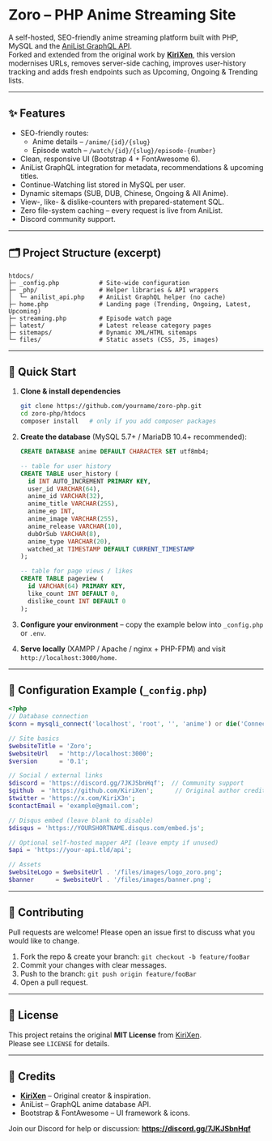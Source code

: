# Zoro – PHP Anime Streaming Site

A self-hosted, SEO-friendly anime streaming platform built with PHP, MySQL and the [AniList GraphQL API](https://anilist.co).  
Forked and extended from the original work by **[KiriXen](https://github.com/KiriXen)**, this version modernises URLs, removes server-side caching, improves user-history tracking and adds fresh endpoints such as Upcoming, Ongoing & Trending lists.

---

## ✨  Features

* SEO-friendly routes:
  * Anime details – `/anime/{id}/{slug}`
  * Episode watch  – `/watch/{id}/{slug}/episode-{number}`
* Clean, responsive UI (Bootstrap 4 + FontAwesome 6).
* AniList GraphQL integration for metadata, recommendations & upcoming titles.
* Continue-Watching list stored in MySQL per user.
* Dynamic sitemaps (SUB, DUB, Chinese, Ongoing & All Anime).
* View-, like- & dislike-counters with prepared-statement SQL.
* Zero file-system caching – every request is live from AniList.
* Discord community support.

---

## 🗂  Project Structure (excerpt)

```
htdocs/
├─ _config.php           # Site-wide configuration
├─ _php/                 # Helper libraries & API wrappers
│  └─ anilist_api.php    # AniList GraphQL helper (no cache)
├─ home.php              # Landing page (Trending, Ongoing, Latest, Upcoming)
├─ streaming.php         # Episode watch page
├─ latest/               # Latest release category pages
├─ sitemaps/             # Dynamic XML/HTML sitemaps
└─ files/                # Static assets (CSS, JS, images)
```

---

## 🚀  Quick Start

1. **Clone & install dependencies**
   ```bash
   git clone https://github.com/yourname/zoro-php.git
   cd zoro-php/htdocs
   composer install   # only if you add composer packages
   ```

2. **Create the database** (MySQL 5.7+ / MariaDB 10.4+ recommended):
   ```sql
   CREATE DATABASE anime DEFAULT CHARACTER SET utf8mb4;

   -- table for user history
   CREATE TABLE user_history (
     id INT AUTO_INCREMENT PRIMARY KEY,
     user_id VARCHAR(64),
     anime_id VARCHAR(32),
     anime_title VARCHAR(255),
     anime_ep INT,
     anime_image VARCHAR(255),
     anime_release VARCHAR(10),
     dubOrSub VARCHAR(8),
     anime_type VARCHAR(20),
     watched_at TIMESTAMP DEFAULT CURRENT_TIMESTAMP
   );

   -- table for page views / likes
   CREATE TABLE pageview (
     id VARCHAR(64) PRIMARY KEY,
     like_count INT DEFAULT 0,
     dislike_count INT DEFAULT 0
   );
   ```

3. **Configure your environment** – copy the example below into `_config.php` or `.env`.

4. **Serve locally** (XAMPP / Apache / nginx + PHP-FPM) and visit `http://localhost:3000/home`.

---

## 🔧  Configuration Example (`_config.php`)

```php
<?php
// Database connection
$conn = mysqli_connect('localhost', 'root', '', 'anime') or die('Connection failed');

// Site basics
$websiteTitle = 'Zoro';
$websiteUrl   = 'http://localhost:3000';
$version      = '0.1';

// Social / external links
$discord = 'https://discord.gg/7JKJSbnHqf';  // Community support
$github  = 'https://github.com/KiriXen';      // Original author credit
$twitter = 'https://x.com/KiriX3n';
$contactEmail = 'example@gmail.com';

// Disqus embed (leave blank to disable)
$disqus = 'https://YOURSHORTNAME.disqus.com/embed.js';

// Optional self-hosted mapper API (leave empty if unused)
$api = 'https://your-api.tld/api';

// Assets
$websiteLogo = $websiteUrl . '/files/images/logo_zoro.png';
$banner      = $websiteUrl . '/files/images/banner.png';
```

---

## 🤝  Contributing

Pull requests are welcome! Please open an issue first to discuss what you would like to change.

1. Fork the repo & create your branch: `git checkout -b feature/fooBar`  
2. Commit your changes with clear messages.  
3. Push to the branch: `git push origin feature/fooBar`  
4. Open a pull request.

---

## 📃  License

This project retains the original **MIT License** from [KiriXen](https://github.com/KiriXen).  
Please see `LICENSE` for details.

---

## 🙏  Credits

* **[KiriXen](https://github.com/KiriXen)** – Original creator & inspiration.  
* AniList – GraphQL anime database API.
* Bootstrap & FontAwesome – UI framework & icons.

Join our Discord for help or discussion: **https://discord.gg/7JKJSbnHqf**
